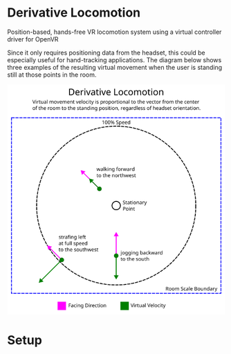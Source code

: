 # Derivative Locomotion
Position-based, hands-free VR locomotion system using a virtual controller driver for OpenVR

Since it only requires positioning data from the headset, this could be especially useful for hand-tracking applications.
The diagram below shows three examples of the resulting virtual movement when the user is standing still at those points in the room.

![Examples Diagram](docs/diagram.png)

# Setup
